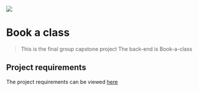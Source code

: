 ![](https://img.shields.io/badge/Microverse-blueviolet)

# Book a class

>  This is the final group capstone project The back-end is Book-a-class

## Project requirements

The project requirements can be viewed [here](https://github.com/microverseinc/curriculum-final-capstone/blob/main/projects/business_requirements.md)

